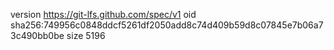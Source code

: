 version https://git-lfs.github.com/spec/v1
oid sha256:749956c0848ddcf5261df2050add8c74d409b59d8c07845e7b06a73c490bb0be
size 5196
